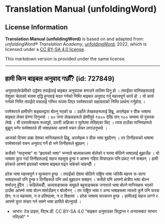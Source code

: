 # Translation Manual (unfoldingWord)

## License Information

**Translation Manual (unfoldingWord)** is based on and adapted from: _unfoldingWord® Translation Academy_, [unfoldingWord](https://unfoldingword.org/utw), 2022, which is licensed under a [CC BY-SA 4.0 license](https://creativecommons.org/licenses/by-sa/4.0/legalcode.en).

This markdown version is provided under the same license.



--------------------------------

## हामी किन बाइबल अनुवाद गर्छौँ? (id: 727849)

अनुवादएकेडेमीको उद्धेश्य तपाईंलाई बाइबल अनुवादक बनाउने तालिम दिनु हो । तपाईंका मानिसहरूलाई येशूका चेलाको रूपमा वृद्धि हुनलाई मदत गर्नको निम्ति बाइबल अनुवाद गर्नु महत्त्वपूर्ण कार्य हो । यो कार्य गर्नको निम्ति तपाईंले यसलाई गम्भिर रूपमा लिएर परमेश्‍वरको सहायताको निम्ति प्रार्थना गर्नुहोस् ।

परमेश्‍वरले हामीसँग बाइबलद्वारा बोल्‍नु भएको छ । उहाँले लेखकहरूलाई हिब्रू, अरामेइक र ग्रीक भाषामा बाइबल लेख्‍न प्रेरणा दिनुभयो । ४० जना लेखकहरूले ईश्‍वीपूर्व १४०० देखि सन् १०० सम्ममा यो पुस्तक लेखे । यी दस्ताबेजहरू मध्यपूर्व, उत्तरी अफ्रिका र युरोपमा लेखिएका थिए । त्यस ठाउँका मानिसहरूले बुझून् भनेर परमेश्‍वरले ती भाषाहरूमा आफ्नो वचन लेख्‍न लगाउनुभयो ।

आजको दिनमा हाम्रा देशका मानिसहरूले हिब्रू, अरामेइक र ग्रीक भाषा बुझ्दैनन् । तर तिनीहरूको भाषामा परमेश्‍वरको वचन अनुवाद गर्ने हो भने तिनीहरूले बुझ्छन् ।

कसैको "मातृभाषा" वा "हृदयको भाषा" भन्‍नाले बाल्यकालमा बोलेको र घरमा बोलिने भाषालाई बुझाउँछ । यो भाषामा कुरा गर्दा तिनीहरूलाई सहज महसुस हुन्छ र आफ्ना गहिरा विचारहरू पनि प्रकट गर्न सक्छन् । हामी हरेकले आफ्नो हृदयको भाषामा बाइबल पढ्न सकेको चाहन्छौँ ।

हरेक भाषा महत्त्वपूर्ण र मूल्यवान हुन्छ । तपाईंको देशमा बोलिने राष्ट्रिय भाषा जतिकै महत्त्व स\-साना भाषाहरूको पनि हुन्छ र तिनीहरूले पनि अर्थ बुझाउन सक्छन् । कसैले पनि आफ्नो क्षेत्रीय भाषा बोल्न शर्माउनु हुँदैन । कहिलेकहीँ, अल्पसङ्ख्यक समूहले बहुसङ्ख्यक जनताले भाषा बोल्ने मानिसहरू भएको ठाउँमा आफ्नो भाषा बोल्न शर्माउँछन् र बोल्दैनन् । तर राष्ट्रिय भाषा र अन्य भाषाहरूमा त्यस्तो कुनै पनि फरक छैन, न त महत्त्वमा, न त प्रतिष्ठामा, न त शिक्षामा । हरेक भाषामा फरकपन हुन्छ । हामीलाई सहज लाग्‍ने र आफ्नो कुरा संचार गर्न सक्‍ने भाषा हामीले बोल्‍नुपर्छ ।

* आभार: टेड प्राइस, पिएच.डी. CC BY\-SA 4\.0 "बाइबल अनुवादका सिद्धान्त र अभ्यासबाट साभार गरिएको" \*



